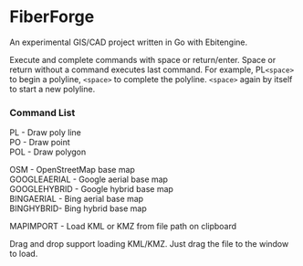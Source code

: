 # FiberForge
An experimental GIS/CAD project written in Go with Ebitengine.

Execute and complete commands with space or return/enter.  Space or return without a command executes last command.  For example, PL`<space>` to begin a polyline, `<space>` to complete the polyline.  `<space>` again by itself to start a new polyline.

### Command List

PL - Draw poly line  
PO - Draw point  
POL - Draw polygon  

OSM - OpenStreetMap base map  
GOOGLEAERIAL - Google aerial base map  
GOOGLEHYBRID - Google hybrid base map  
BINGAERIAL - Bing aerial base map  
BINGHYBRID- Bing hybrid base map  

MAPIMPORT - Load KML or KMZ from file path on clipboard

Drag and drop support loading KML/KMZ.  Just drag the file to the window to load.
